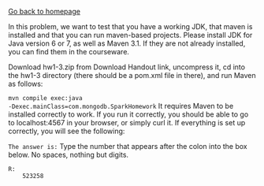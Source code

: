 <a href="../../../blob/master/README.md">Go back to homepage</a>

In this problem, we want to test that you have a working JDK, that maven is installed and that you can run maven-based projects. Please install JDK for Java version 6 or 7, as well as Maven 3.1. If they are not already installed, you can find them in the courseware.

Download hw1-3.zip from Download Handout link, uncompress it, cd into the hw1-3 directory (there should be a pom.xml file in there), and run Maven as follows:

<code>mvn compile exec:java -Dexec.mainClass=com.mongodb.SparkHomework</code>
It requires Maven to be installed correctly to work. If you run it correctly, you should be able to go to localhost:4567 in your browser, or simply curl it.
If everything is set up correctly, you will see the following:

<code>The answer is:</code>
Type the number that appears after the colon into the box below. No spaces, nothing but digits.

	R:
		523258
